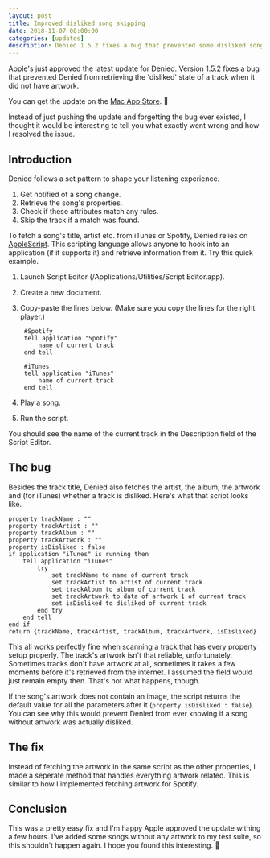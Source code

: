 ```yaml
---
layout: post
title: Improved disliked song skipping
date: 2018-11-07 08:00:00
categories: [updates]
description: Denied 1.5.2 fixes a bug that prevented some disliked songs from being skipped.
---
```


Apple's just approved the latest update for Denied. Version 1.5.2 fixes a bug that prevented Denied from retrieving the 'disliked' state of a track when it did not have artwork.

You can get the update on the [Mac App Store](/appstore). 🚀


Instead of just pushing the update and forgetting the bug ever existed, I thought it would be interesting to tell you what exactly went wrong and how I resolved the issue.

<!-- more -->

## Introduction

Denied follows a set pattern to shape your listening experience.

1. Get notified of a song change.
1. Retrieve the song's properties.
1. Check if these attributes match any rules.
1. Skip the track if a match was found.

To fetch a song's title, artist etc. from iTunes or Spotify, Denied relies on [AppleScript](https://developer.apple.com/library/archive/documentation/AppleScript/Conceptual/AppleScriptLangGuide/introduction/ASLR_intro.html). This scripting language allows anyone to hook into an application (if it supports it) and retrieve information from it. Try this quick example.

1. Launch Script Editor (/Applications/Utilities/Script Editor.app).
2. Create a new document.
3. Copy-paste the lines below. (Make sure you copy the lines for the right player.)

        #Spotify
        tell application "Spotify"
        	name of current track
        end tell
        
        #iTunes
        tell application "iTunes"
        	name of current track
        end tell

1. Play a song.
1. Run the script.

You should see the name of the current track in the Description field of the Script Editor.

## The bug 

Besides the track title, Denied also fetches the artist, the album, the artwork and (for iTunes) whether a track is disliked. Here's what that script looks like.

```
property trackName : ""
property trackArtist : ""
property trackAlbum : ""
property trackArtwork : ""
property isDisliked : false
if application "iTunes" is running then
	tell application "iTunes"
		try
			set trackName to name of current track
			set trackArtist to artist of current track
			set trackAlbum to album of current track
			set trackArtwork to data of artwork 1 of current track
			set isDisliked to disliked of current track
		end try
	end tell
end if
return {trackName, trackArtist, trackAlbum, trackArtwork, isDisliked}
```

This all works perfectly fine when scanning a track that has every property setup properly. The track's artwork isn't that reliable, unfortunately. Sometimes tracks don't have artwork at all, sometimes it takes a few moments before it's retrieved from the internet. I assumed the field would just remain empty then. That's not what happens, though.

If the song's artwork does not contain an image, the script returns the default value for all the parameters after it (`property isDisliked : false`). You can see why this would prevent Denied from ever knowing if a song without artwork was actually disliked.

## The fix

Instead of fetching the artwork in the same script as the other properties, I made a seperate method that handles everything artwork related. This is similar to how I implemented fetching artwork for Spotify.

## Conclusion

This was a pretty easy fix and I'm happy Apple approved the update withing a few hours. I've added some songs without any artwork to my test suite, so this shouldn't happen again. I hope you found this interesting. 🙂

